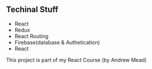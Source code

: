 <h2>Techinal Stuff</h2>
<ul>
  <li>React</li>
  <li>Redux</li>
  <li>React Routing</li>
  <li>Firebase(database & Authetication)</li>  
  <li>React</li>
</ul>



This project is part of my React Course (by Andrew Mead)
